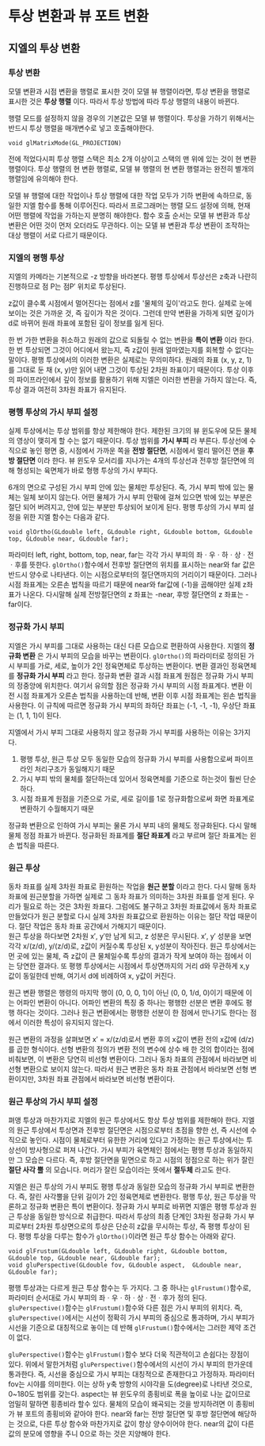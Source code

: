 # 투상 변환과 뷰 포트 변환

## 지엘의 투상 변환

### 투상 변환

모델 변환과 시점 변환을 행렬로 표시한 것이 모델 뷰 행렬이라면, 투상 변환을 행렬로 표시한 것은 **투상 행렬** 이다. 따라서 투상 방법에 따라 투상 행렬의 내용이 바뀐다.

행렬 모드를 설정하지 않을 경우의 기본값은 모델 뷰 행렬이다. 투상을 가하기 위해서는 반드시 투상 행렬을 매개변수로 넣고 호출해야한다.

`void glMatrixMode(GL_PROJECTION)`

전에 적었다시피 투상 행렬 스택은 최소 2개 이상이고 스택의 맨 위에 있는 것이 현 변환 행렬이다. 투상 행렬의 현 변환 행렬로, 모델 뷰 행렬의 현 변환 행렬과는 완전히 별개의 행렬임에 유의해야 한다.

모델 뷰 행렬에 대한 작업이나 투상 행렬에 대한 작업 모두가 기하 변환에 속하므로, 동일한 지엘 함수를 통해 이루어진다. 따라서 프로그래머는 행렬 모드 설정에 의해, 현재 어떤 행렬에 작업을 가하는지 분명히 해야한다. 함수 호출 순서는 모델 뷰 변환과 투상 변환은 어떤 것이 먼저 오더라도 무관하다. 이는 모델 뷰 변환과 투상 변환이 조작하는 대상 행렬이 서로 다르기 때문이다.

### 지엘의 평행 투상

지엘의 카메라는 기본적으로 -z 방향을 바라본다. 평행 투상에서 투상선은 z축과 나란히 진행하므로 점 P는 점P′ 위치로 투상된다.

z값이 클수록 시점에서 멀어진다는 점에서 z를 '물체의 깊이'라고도 한다. 실제로 눈에 보이는 것은 가까운 것, 즉 깊이가 작은 것이다. 그런데 만약 변환을 가하게 되면 깊이가 d로 바뀌어 원래 좌표에 포함된 깊이 정보를 잃게 된다.

한 번 가한 변환을 취소하고 원래의 값으로 되돌릴 수 없는 변환을 **특이 변환** 이라 한다. 한 번 투상되면 그것이 어디에서 왔는지, 즉 z값이 원래 얼마였는지를 회복할 수 없다는 말이다. 평행 투상에서의 이러한 변환은 실제로는 무의미하다. 원래의 좌표 (x, y, z, 1)를 그대로 둔 채 (x, y)만 읽어 내면 그것이 투상된 2차원 좌표이기 때문이다. 투상 이후의 파이프라인에서 깊이 정보를 활용하기 위해 지엘은 이러한 변환을 가하지 않는다. 즉, 투상 결과 여전히 3차원 좌표가 유지된다.

### 평행 투상의 가시 부피 설정

실제 투상에서는 투상 범위를 항상 제한해야 한다. 제한된 크기의 뷰 윈도우에 모든 물체의 영상이 맺히게 할 수는 없기 때문이다. 투상 범위를 **가시 부피** 라 부른다. 투상선에 수직으로 놓인 평면 중, 시점에서 가까운 쪽을 **전방 절단면**, 시점에서 멀리 떨어진 면을 **후방 절단면** 이라 한다. 뷰 윈도우 모서리를 지나가는 4개의 투상선과 전후방 절단면에 의해 형성되는 육면체가 바로 형행 투상의 가시 부피다.

6개의 면으로 구성된 가시 부피 안에 있는 물체만 투상된다. 즉, 가시 부피 밖에 있는 물체는 일체 보이지 않는다. 어떤 물체가 가시 부피 안팎에 걸쳐 있으면 밖에 있는 부분은 절단 되어 버려지고, 안에 있는 부분만 투상되어 보이게 된다. 평행 투상의 가시 부피 설정을 위한 지엘 함수는 다음과 같다.

`void glOrtho(GLdouble left, GLdouble right, GLdouble bottom, GLdouble top, GLdouble near, GLdouble far);`

파라미터 left, right, bottom, top, near, far는 각각 가시 부피의 좌ㆍ우ㆍ하ㆍ상ㆍ전ㆍ후를 뜻한다. `glOrtho()`함수에서 전후방 절단면의 위치를 표시하는 near와 far 값은 반드시 양수로 나타낸다. 이는 시점으로부터의 절단면까지의 거리이기 때문이다. 그러나 시점 좌표계는 오른손 법칙을 따르기 때문에 near와 far값에 (-1)을 곱해야만 실제 z좌표가 나온다. 다시말해 실제 전방절단면의 z 좌표는 -near, 후방 절단면의 z 좌표는 -far이다.

### 정규화 가시 부피

지엘은 가시 부피를 그대로 사용하는 대신 다른 모습으로 편환하여 사용한다. 지엘의 **정규화 변환** 은 가시 부피의 모습을 바꾸는 변환이다. `glOrtho()`의 파라미터로 정의된 가시 부피를 가로, 세로, 높이가 2인 정육면체로 투상하는 변환이다. 변환 결과인 정육면체를 **정규화 가시 부피** 라고 한다. 정규화 변환 결과 시점 좌표계 원점은 정규화 가시 부피의 정중앙에 위치한다. 여기서 유의할 점은 정규화 가시 부피의 시점 좌표계다. 변환 이전 시점 좌표계가 오른손 법칙을 사용하는데 반해, 변환 이후 시점 좌표계는 왼손 법칙을 사용한다. 이 규칙에 따르면 정규화 가시 부피의 좌하단 좌표는 (-1, -1, -1), 우상단 좌표는 (1, 1, 1)이 된다.

지엘에서 가시 부피 그대로 사용하지 않고 정규화 가시 부피를 사용하는 이유는 3가지다.
1. 평행 투상, 원근 투상 모두 동일한 모습의 정규화 가시 부피를 사용함으로써 파이프라인 처리구조가 동일해지기 때문
2. 가시 부피 밖의 물체를 절단하는데 있어서 정육면체를 기준으로 하는것이 훨씬 단순하다.
3. 시점 좌표계 원점을 기준으로 가로, 세로 길이를 1로 정규화함으로써 화면 좌표계로 변환하기 수월해지기 때문

정규화 변환으로 인하여 가시 부피는 물론 가시 부피 내의 물체도 정규화된다. 다시 말해 물체 정점 좌표가 바뀐다. 정규화된 좌표계를 **절단 좌표계** 라고 부르며 절단 좌표계는 왼손 법칙을 따른다.

### 원근 투상

동차 좌표를 실제 3차원 좌표로 환원하는 작업을 **원근 분할** 이라고 한다. 다시 말해 동차 좌표에 원근분할을 가하면 실제로 그 동차 좌표가 의미하는 3차원 좌표를 얻게 된다. 우리가 필요로 하는 것은 3차원 좌표다. 그럼에도 불구하고 3차원 좌표값에서 동차 좌표로 만들었다가 원근 분할로 다시 실제 3차원 좌표값으로 환원하는 이유는 절단 작업 때문이다. 절단 작업은 동차 좌표 공간에서 가해지기 때문이다.  
원근 투상을 하다보면 2차원 x′, y′만 남게 되고, z 성분은 무시된다. x′, y′ 성분을 보면 각각 x/(z/d), y/(z/d)로, z값이 커질수록 투상된 x, y성분이 작아진다. 원근 투상에서는 먼 곳에 있는 물체, 즉 z값이 큰 물체일수록 투상의 결과가 작게 보여야 하는 점에서 이는 당연한 결과다. 또 평행 투상에서는 시점에서 투상면까지의 거리 d와 무관하게 x,y 값이 동일한데 반해, 여기서 d에 비례하여 x, y값이 커진다.

원근 변환 행렬은 행령의 마지막 행이 (0, 0, 0, 1)이 아닌 (0, 0, 1/d, 0)이기 때문에 이는 어파인 변환이 아니다. 어파인 변환의 특징 중 하나는 평행한 선분은 변환 후에도 평행 하다는 것이다. 그러나 원근 변환에서는 평행한 선분이 한 점에서 만나기도 한다는 점에서 이러한 특성이 유지되지 않는다.

원근 변환의 과정을 살펴보면 x′ = x/(z/d)로서 변환 후의 x값이 변환 전의 x값에 (d/z)를 곱한 형식이다. 선형 변환의 정의가 변환 전의 변수에 상수 배 한 것의 합이라는 점에 비춰보면, 이 변환은 당연히 비선형 변환이다. 그러나 동차 좌표의 관점에서 바라보면 비선형 변환으로 보이지 않는다. 따라서 원근 변환은 동차 좌표 관점에서 바라보면 선형 변환이지만, 3차원 좌표 관점에서 바라보면 비선형 변환이다.

### 원근 투상의 가시 부피 설정

펴앵 투상과 마찬가지로 지엘의 원근 투상에서도 항상 투상 범위를 제한해야 한다. 지엘의 원근 투상에서 투상면과 전후방 절단면은 시점으로부터 초점을 향한 선, 즉 시선에 수직으로 놓인다. 시점이 물체로부터 유한한 거리에 있다고 가정하는 원근 투상에서는 투상선이 방사형으로 퍼져 나간다. 가시 부피가 육면체인 점에서는 평행 투상과 동일하지만 그 모습은 다르다. 즉, 후방 절단면을 밑면으로 하고 시점의 정점으로 하는 위가 잘린 **절단 사각 뿔** 의 모습니다. 머리가 잘린 모습이라는 뜻에서 **절두체** 라고도 한다.

지엘은 원근 투상의 가시 부피도 평행 투상과 동일한 모습의 정규화 가시 부피로 변환한다. 즉, 잘린 사각뿔을 단위 길이가 2인 정육면체로 변환한다. 평행 투상, 원근 투상을 막론하고 정규화 변환은 특이 변환이다. 정규화 가시 부피로 바뀌면 지엘은 평행 투상과 원근 투상을 동일한 방식으로 취급한다. 따라서 투상의 최종 단계인 3차원 정규화 가시 부피로부터 2차원 투상면으로의 투상은 단순히 z값을 무시하는 투상, 즉 평행 투상이 된다. 평행 투상을 다루는 함수가 `glOrtho()`이라면 원근 투상 함수는 아래와 같다.
```
void glFrustum(GLdouble left, GLdouble right, GLdouble bottom, GLdouble top, GLdouble near, GLdouble far);
void gluPerspective(GLdouble fov, GLdouble aspect,  GLdouble near, GLdouble far);
```

평행 투상과는 다르게 원근 투상 함수는 두 가지다. 그 중 하나는 `glFrustum()`함수로, 파라미터 순서대로 가시 부피의 좌ㆍ우ㆍ하ㆍ상ㆍ전ㆍ후가 정의 된다. `gluPerspective()`함수는 `glFrustum()`함수와 다른 점은 가시 부피의 위치다. 즉, `gluPerspective()`에서는 시선이 정확히 가시 부피의 중심으로 통과하며, 가시 부피가 시선을 기준으로 대칭적으로 놓이는 데 반해 `glFrustum()`함수에서는 그러한 제약 조건이 없다.

`gluPerspective()`함수는 `glFrustum()`함수 보다 더욱 직관적이고 손쉽다는 장점이 있다. 위에서 말한거처럼 `gluPerspective()`함수에서의 시선이 가시 부피의 한가운데 통과한다. 즉, 시선을 중심으로 가시 부피는 대칭적으로 존재한다고 가정하자. 파라미터 fov는 시야를 의미한다. 이는 상하 y축 방향의 시야각을 도(degree)로 나타낸 것으로, 0~180도 범위를 갖는다. aspect는 뷰 윈도우의 종횡비로 폭을 높이로 나눈 값이므로 엄밀히 말하면 횡종비라 할수 있다. 물체의 모습이 왜곡되는 것을 방지하려면 이 종횡비가 뷰 포트의 종횡비와 같아야 한다. near와 far는 전방 절단면 및 후방 절단면에 해당하는 것으로, 다른 투상 함수와 마찬가지로 값이 항상 양수이어야 한다. near의 값이 다른 값의 분모에 영향을 주니 0으로 하는 것은 지양해야 한다.
